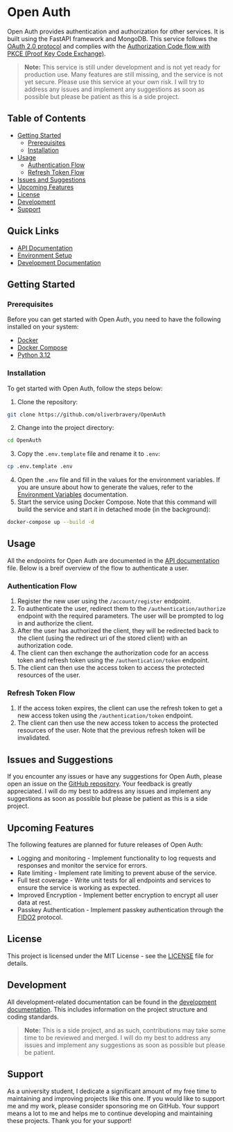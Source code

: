 # Open Auth
Open Auth provides authentication and authorization for other services. It is built using the FastAPI framework and MongoDB. This service follows the [OAuth 2.0 protocol](https://datatracker.ietf.org/doc/html/rfc6749) and complies with the [Authorization Code flow with PKCE (Proof Key Code Exchange)](https://datatracker.ietf.org/doc/html/rfc7636).

> **Note:** This service is still under development and is not yet ready for production use. Many features are still missing, and the service is not yet secure. Please use this service at your own risk. I will try to address any issues and implement any suggestions as soon as possible but please be patient as this is a side project.

## Table of Contents
- [Getting Started](#getting-started)
  - [Prerequisites](#prerequisites)
  - [Installation](#installation)
- [Usage](#usage)
    - [Authentication Flow](#authentication-flow)
    - [Refresh Token Flow](#refresh-token-flow)
- [Issues and Suggestions](#issues-and-suggestions)
- [Upcoming Features](#upcoming-features)
- [License](#license)
- [Development](#development)
- [Support](#support)

## Quick Links
- [API Documentation](ENDPOINTS.md)
- [Environment Setup](ENVIRONMENT.md)
- [Development Documentation](DEVELOPMENT.md)

## Getting Started
### Prerequisites
Before you can get started with Open Auth, you need to have the following installed on your system:
- [Docker](https://docs.docker.com/get-docker/)
- [Docker Compose](https://docs.docker.com/compose/install/)
- [Python 3.12](https://www.python.org/downloads/release/python-3120/)

### Installation
To get started with Open Auth, follow the steps below:
1. Clone the repository:
```bash
git clone https://github.com/oliverbravery/OpenAuth
```
2. Change into the project directory:
```bash
cd OpenAuth
```
3. Copy the `.env.template` file and rename it to `.env`:
```bash
cp .env.template .env
```
4. Open the `.env` file and fill in the values for the environment variables. If you are unsure about how to generate the values, refer to the [Environment Variables](ENVIRONMENT.md) documentation.
5. Start the service using Docker Compose. Note that this command will build the service and start it in detached mode (in the background):
```bash
docker-compose up --build -d
```
## Usage
All the endpoints for Open Auth are documented in the [API documentation](ENDPOINTS.md) file. Below is a breif overview of the flow to authenticate a user.
### Authentication Flow
1. Register the new user using the `/account/register` endpoint.
2. To authenticate the user, redirect them to the `/authentication/authorize` endpoint with the required parameters. The user will be prompted to log in and authorize the client.
3. After the user has authorized the client, they will be redirected back to the client (using the redirect uri of the stored client) with an authorization code.
4. The client can then exchange the authorization code for an access token and refresh token using the `/authentication/token` endpoint.
5. The client can then use the access token to access the protected resources of the user.
### Refresh Token Flow
1. If the access token expires, the client can use the refresh token to get a new access token using the `/authentication/token` endpoint.
2. The client can then use the new access token to access the protected resources of the user. Note that the previous refresh token will be invalidated.

## Issues and Suggestions
If you encounter any issues or have any suggestions for Open Auth, please open an issue on the [GitHub repository](https://github.com/oliverbravery/OpenAuth/issues). Your feedback is greatly appreciated. I will do my best to address any issues and implement any suggestions as soon as possible but please be patient as this is a side project.

## Upcoming Features
The following features are planned for future releases of Open Auth:
- Logging and monitoring - Implement functionality to log requests and responses and monitor the service for errors.
- Rate limiting - Implement rate limiting to prevent abuse of the service.
- Full test coverage - Write unit tests for all endpoints and services to ensure the service is working as expected.
- Improved Encryption - Implement better encryption to encrypt all user data at rest.
- Passkey Authentication - Implement passkey authentication through the [FIDO2](https://fidoalliance.org/fido2/) protocol.

## License
This project is licensed under the MIT License - see the [LICENSE](/LICENSE.md) file for details.

## Development
All development-related documentation can be found in the [development documentation](/docs/DEVELOPMENT.md). This includes information on the project structure and coding standards.

> **Note:** This is a side project, and as such, contributions may take some time to be reviewed and merged. I will do my best to address any issues and implement any suggestions as soon as possible but please be patient.

## Support
As a university student, I dedicate a significant amount of my free time to maintaining and improving projects like this one. If you would like to support me and my work, please consider sponsoring me on GitHub. Your support means a lot to me and helps me to continue developing and maintaining these projects. Thank you for your support!
